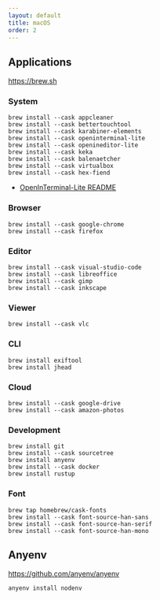 ```yaml
---
layout: default
title: macOS
order: 2
---
```


## Applications

<https://brew.sh>

### System

```console
brew install --cask appcleaner
brew install --cask bettertouchtool
brew install --cask karabiner-elements
brew install --cask openinterminal-lite
brew install --cask openineditor-lite
brew install --cask keka
brew install --cask balenaetcher
brew install --cask virtualbox
brew install --cask hex-fiend
```

- [OpenInTerminal-Lite README](https://github.com/Ji4n1ng/OpenInTerminal/blob/master/Resources/README-Lite.md)

### Browser

```console
brew install --cask google-chrome
brew install --cask firefox
```

### Editor

```console
brew install --cask visual-studio-code
brew install --cask libreoffice
brew install --cask gimp
brew install --cask inkscape
```

### Viewer

```console
brew install --cask vlc
```

### CLI

```console
brew install exiftool
brew install jhead
```

### Cloud

```
brew install --cask google-drive
brew install --cask amazon-photos
```

### Development

```console
brew install git
brew install --cask sourcetree
brew install anyenv
brew install --cask docker
brew install rustup
```

### Font

```console
brew tap homebrew/cask-fonts
brew install --cask font-source-han-sans
brew install --cask font-source-han-serif
brew install --cask font-source-han-mono
```

## Anyenv

<https://github.com/anyenv/anyenv>

```console
anyenv install nodenv
```

